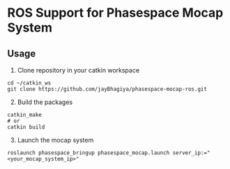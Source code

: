 # ROS Support for Phasespace Mocap System

## Usage
1. Clone repository in your catkin workspace
```
cd ~/catkin_ws
git clone https://github.com/jayBhagiya/phasespace-mocap-ros.git
```
2. Build the packages
```
catkin_make 
# or
catkin build
```
3. Launch the mocap system
```
roslaunch phasespace_bringup phasespace_mocap.launch server_ip:="<your_mocap_system_ip>"
```